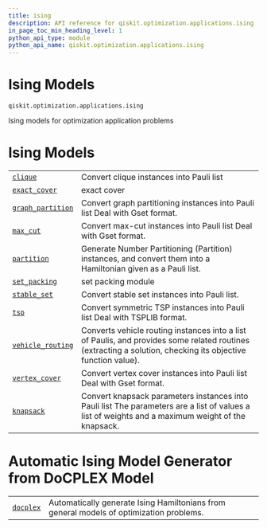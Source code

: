 ```yaml
---
title: ising
description: API reference for qiskit.optimization.applications.ising
in_page_toc_min_heading_level: 1
python_api_type: module
python_api_name: qiskit.optimization.applications.ising
---
```


<span id="module-qiskit.optimization.applications.ising" />

<span id="qiskit-optimization-applications-ising" />

# Ising Models

<span id="module-qiskit.optimization.applications.ising" />

`qiskit.optimization.applications.ising`

Ising models for optimization application problems

# Ising Models

|                                                                                                                                                                                                    |                                                                                                                                                              |
| -------------------------------------------------------------------------------------------------------------------------------------------------------------------------------------------------- | ------------------------------------------------------------------------------------------------------------------------------------------------------------ |
| [`clique`](qiskit.optimization.applications.ising.clique#module-qiskit.optimization.applications.ising.clique "qiskit.optimization.applications.ising.clique")                                     | Convert clique instances into Pauli list                                                                                                                     |
| [`exact_cover`](qiskit.optimization.applications.ising.exact_cover#module-qiskit.optimization.applications.ising.exact_cover "qiskit.optimization.applications.ising.exact_cover")                 | exact cover                                                                                                                                                  |
| [`graph_partition`](qiskit.optimization.applications.ising.graph_partition#module-qiskit.optimization.applications.ising.graph_partition "qiskit.optimization.applications.ising.graph_partition") | Convert graph partitioning instances into Pauli list Deal with Gset format.                                                                                  |
| [`max_cut`](qiskit.optimization.applications.ising.max_cut#module-qiskit.optimization.applications.ising.max_cut "qiskit.optimization.applications.ising.max_cut")                                 | Convert max-cut instances into Pauli list Deal with Gset format.                                                                                             |
| [`partition`](qiskit.optimization.applications.ising.partition#module-qiskit.optimization.applications.ising.partition "qiskit.optimization.applications.ising.partition")                         | Generate Number Partitioning (Partition) instances, and convert them into a Hamiltonian given as a Pauli list.                                               |
| [`set_packing`](qiskit.optimization.applications.ising.set_packing#module-qiskit.optimization.applications.ising.set_packing "qiskit.optimization.applications.ising.set_packing")                 | set packing module                                                                                                                                           |
| [`stable_set`](qiskit.optimization.applications.ising.stable_set#module-qiskit.optimization.applications.ising.stable_set "qiskit.optimization.applications.ising.stable_set")                     | Convert stable set instances into Pauli list.                                                                                                                |
| [`tsp`](qiskit.optimization.applications.ising.tsp#module-qiskit.optimization.applications.ising.tsp "qiskit.optimization.applications.ising.tsp")                                                 | Convert symmetric TSP instances into Pauli list Deal with TSPLIB format.                                                                                     |
| [`vehicle_routing`](qiskit.optimization.applications.ising.vehicle_routing#module-qiskit.optimization.applications.ising.vehicle_routing "qiskit.optimization.applications.ising.vehicle_routing") | Converts vehicle routing instances into a list of Paulis, and provides some related routines (extracting a solution, checking its objective function value). |
| [`vertex_cover`](qiskit.optimization.applications.ising.vertex_cover#module-qiskit.optimization.applications.ising.vertex_cover "qiskit.optimization.applications.ising.vertex_cover")             | Convert vertex cover instances into Pauli list Deal with Gset format.                                                                                        |
| [`knapsack`](qiskit.optimization.applications.ising.knapsack#module-qiskit.optimization.applications.ising.knapsack "qiskit.optimization.applications.ising.knapsack")                             | Convert knapsack parameters instances into Pauli list The parameters are a list of values a list of weights and a maximum weight of the knapsack.            |

# Automatic Ising Model Generator from DoCPLEX Model

|                                                                                                                                                                    |                                                                                         |
| ------------------------------------------------------------------------------------------------------------------------------------------------------------------ | --------------------------------------------------------------------------------------- |
| [`docplex`](qiskit.optimization.applications.ising.docplex#module-qiskit.optimization.applications.ising.docplex "qiskit.optimization.applications.ising.docplex") | Automatically generate Ising Hamiltonians from general models of optimization problems. |

